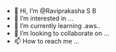 - 👋 Hi, I’m @Raviprakasha S B
- 👀 I’m interested in ...
- 🌱 I’m currently learning .aws..
- 💞️ I’m looking to collaborate on ...
- 📫 How to reach me ...

<!---
Raviprakasha/Raviprakasha is a ✨ special ✨ repository because its `README.md` (this file) appears on your GitHub profile.
You can click the Preview link to take a look at your changes.
--->
